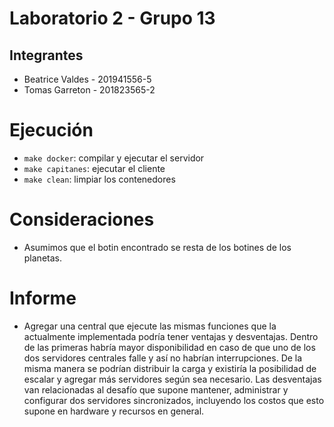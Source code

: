 # Laboratorio 2 - Grupo 13

## Integrantes
- Beatrice Valdes - 201941556-5
- Tomas Garreton - 201823565-2

# Ejecución
- `make docker`: compilar y ejecutar el servidor
- `make capitanes`: ejecutar el cliente
- `make clean`: limpiar los contenedores

# Consideraciones
- Asumimos que el botin encontrado se resta de los botines de los planetas.

# Informe
- Agregar una central que ejecute las mismas funciones que la actualmente implementada podría tener ventajas y desventajas. Dentro de las primeras habría mayor disponibilidad en caso de que uno de los dos servidores centrales falle y así no habrían interrupciones. De la misma manera se podrían distribuir la carga y existiría la posibilidad de escalar y agregar más servidores según sea necesario. Las desventajas van relacionadas al desafío que supone mantener, administrar y configurar dos servidores sincronizados, incluyendo los costos que esto supone en hardware y recursos en general.
